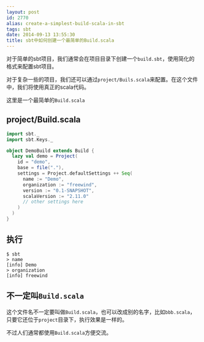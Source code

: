 ```yaml
---
layout: post
id: 2770
alias: create-a-simplest-build-scala-in-sbt
tags: sbt
date: 2014-09-13 13:55:30
title: sbt中如何创建一个最简单的Build.scala
---
```


对于简单的sbt项目，我们通常会在项目目录下创建一个`build.sbt`，使用简化的格式来配置sbt项目。

对于复杂一些的项目，我们还可以通过`project/Buils.scala`来配置。在这个文件中，我们将使用真正的scala代码。

这里是一个最简单的`Build.scala`

## project/Build.scala

```scala
import sbt._
import sbt.Keys._

object DemoBuild extends Build {
  lazy val demo = Project(
    id = "demo",
    base = file("."),
    settings = Project.defaultSettings ++ Seq(
      name := "Demo",
      organization := "freewind",
      version := "0.1-SNAPSHOT",
      scalaVersion := "2.11.0"
      // other settings here
    )
  )
}
```

## 执行

```shell
$ sbt
> name
[info] Demo
> organization
[info] freewind
```

## 不一定叫`Build.scala`

这个文件名不一定要叫做`Build.scala`，也可以改成别的名字，比如`bbb.scala`，只要它还位于`project`目录下，执行效果是一样的。

不过人们通常都使用`Build.scala`方便交流。
